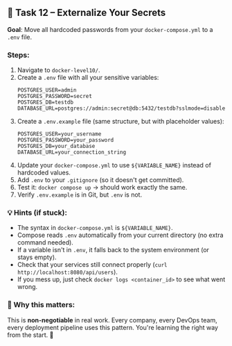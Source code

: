 ## 🧪 Task 12 – Externalize Your Secrets

**Goal**: Move all hardcoded passwords from your `docker-compose.yml` to a `.env` file.

### Steps:

1. Navigate to `docker-level10/`.
2. Create a `.env` file with all your sensitive variables:
   ```env
   POSTGRES_USER=admin
   POSTGRES_PASSWORD=secret
   POSTGRES_DB=testdb
   DATABASE_URL=postgres://admin:secret@db:5432/testdb?sslmode=disable
   ```
3. Create a `.env.example` file (same structure, but with placeholder values):
   ```env
   POSTGRES_USER=your_username
   POSTGRES_PASSWORD=your_password
   POSTGRES_DB=your_database
   DATABASE_URL=your_connection_string
   ```
4. Update your `docker-compose.yml` to use `${VARIABLE_NAME}` instead of hardcoded values.
5. Add `.env` to your `.gitignore` (so it doesn't get committed).
6. Test it: `docker compose up` → should work exactly the same.
7. Verify `.env.example` is in Git, but `.env` is not.

### 💡 Hints (if stuck):

- The syntax in `docker-compose.yml` is `${VARIABLE_NAME}`.
- Compose reads `.env` automatically from your current directory (no extra command needed).
- If a variable isn't in `.env`, it falls back to the system environment (or stays empty).
- Check that your services still connect properly (`curl http://localhost:8080/api/users`).
- If you mess up, just check `docker logs <container_id>` to see what went wrong.

### 🎯 Why this matters:

This is **non-negotiable** in real work. Every company, every DevOps team, every deployment pipeline uses this pattern. You're learning the right way from the start. 💪
